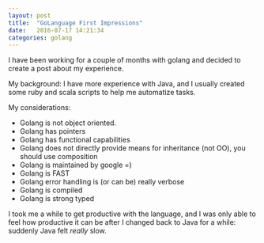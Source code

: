 ```yaml
---
layout: post
title:  "GoLanguage First Impressions"
date:   2016-07-17 14:21:34
categories: golang
---
```


I have been working for a couple of months with golang and decided to create a post about my experience.

My background: I have more experience with Java, and I usually created some ruby and scala scripts to help me automatize tasks.

My considerations:

-  Golang is not object oriented.
-  Golang has pointers
-  Golang has functional capabilities
-  Golang does not directly provide means for inheritance (not OO), you should use composition
-  Golang is maintained by google =)
-  Golang is FAST
-  Golang error handling is (or can be) really verbose
-  Golang is compiled
-  Golang is strong typed

I took me a while to get productive with the language, and I was only able to feel how productive it can be after I changed back to Java for a while: suddenly Java felt *really* slow.
